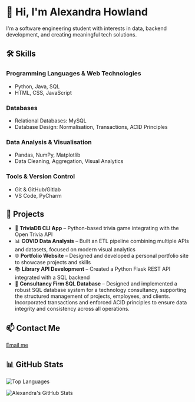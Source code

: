 # 👋 Hi, I'm Alexandra Howland

I'm a software engineering student with interests in data, backend development, and creating meaningful tech solutions.

## 🛠️ Skills
### Programming Languages & Web Technologies
- Python, Java, SQL
- HTML, CSS, JavaScript

### Databases
- Relational Databases: MySQL
- Database Design: Normalisation, Transactions, ACID Principles

### Data Analysis & Visualisation
- Pandas, NumPy, Matplotlib
- Data Cleaning, Aggregation, Visual Analytics

### Tools & Version Control
- Git & GitHub/Gitlab
- VS Code, PyCharm

## 📁 Projects
- 🤖 **TriviaDB CLI App** – Python-based trivia game integrating with the Open Trivia API
- 📊 **COVID Data Analysis** – Built an ETL pipeline combining multiple APIs and datasets, focused on modern visual analytics
- 🌐 **Portfolio Website** – Designed and developed a personal portfolio site to showcase projects and skills
- 📚 **Library API Development** – Created a Python Flask REST API integrated with a SQL backend
- 💼 **Consultancy Firm SQL Database** – Designed and implemented a robust SQL database system for a technology consultancy, supporting the structured management of projects, employees, and clients. Incorporated transactions and enforced ACID principles to ensure data integrity and consistency across all operations.

## 📫 Contact Me
[Email me](mailto:alexandra.e.howland@gmail.com)

## 📊 GitHub Stats
 
![Top Languages](https://github-readme-stats.vercel.app/api/top-langs/?username=branticus94&layout=compact)
 
![Alexandra's GitHub Stats](https://github-readme-stats.vercel.app/api?username=branticus94&show_icons=true)
